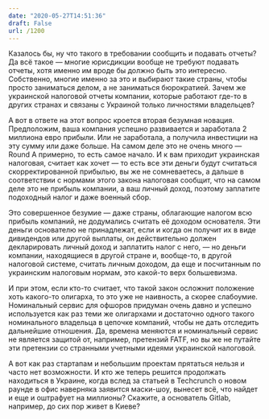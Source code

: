 ```yaml
---
date: "2020-05-27T14:51:36"
draft: False
url: /1200
---
```


Казалось бы, ну что такого в требовании сообщить и подавать отчеты? Да всё такое — многие юрисдикции вообще не требуют подавать отчеты, хотя именно им вроде бы должно быть это интересно. Собственно, многие именно за это и выбирают такие страны, чтобы просто заниматься делом, а не заниматься бюрократией.  Зачем же украинской налоговой отчеты компании, которые работают где-то в других странах и связаны с Украиной только личностями владельцев? 

А вот в ответе на этот вопрос кроется вторая безумная новация. Предположим, ваша компания успешно развивается и заработала 2 миллиона евро прибыли. Или не заработала, а получила инвестиции на эту сумму или даже больше. На самом деле это не очень много — Round A примерно, то есть самое начало. И к вам приходит украинская налоговая, считает как хочет — то есть все эти деньги будут считаться скорректированной прибылью, вы же не сомневаетесь, а дальше в соответствии с нормами этого закона налоговая сообщит, что на самом деле это не прибыль компании, а ваш личный доход, поэтому заплатите подоходный налог и даже военный сбор. 

Это совершенное безумие — даже страны, облагающие налогом всю прибыль компаний, не додумались считать её доходом основателя. Эти деньги основателю не принадлежат, если и когда он получит их в виде дивидендов или другой выплаты, он действительно должен декларировать личный доход и заплатить налог с него, — но деньги компании, находящиеся в другой стране и, вообще-то, в другой налоговой системе, считать личным доходом, да еще и посчитанным по украинским налоговым нормам, это какой-то верх большевизма.

И при этом, если кто-то считает, что такой закон осложнит положение хоть какого-то олигарха, то это уже не наивность, а скорее слабоумие. Номинальный сервис для офшоров придуман очень давно и успешно используется как раз теми же олигархами и достаточно одного такого номинального владельца в цепочке компаний, чтобы не дать отследить дальнейшие отношения. Да, времена меняются и номинальный сервис не является защитой от, например, претензий FATF, но вы же не путайте эти претензии со странными учетными идеями украинской налоговой. 

А вот как раз стартапам и небольшим проектам прятаться нельзя и часто нет возможности. И кто же теперь решится продолжать находиться в Украине, когда вслед за статьей в Techcrunch о новом раунде в офис наверняка заявится маски-шоу, вынесет всё, что найдет и еще и оштрафует на миллионы? 
Скажите, а основатель Gitlab, например, до сих пор живет в Киеве?

